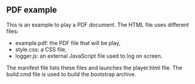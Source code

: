 ## PDF example
This is an example to play a PDF document. The HTML file uses different files:
  * example.pdf: the PDF file that will be play,
  * style.css: a CSS file,
  * logger.js: an external JavaScript file used to log on screen.

The manifest file lists these files and launches the player.html file.
The build.cmd file is used to build the bootstrap archive.
